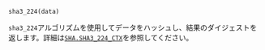 ```
sha3_224(data)
```

`sha3_224`アルゴリズムを使用してデータをハッシュし、結果のダイジェストを返します。詳細は[`SHA.SHA3_224_CTX`](@ref)を参照してください。
